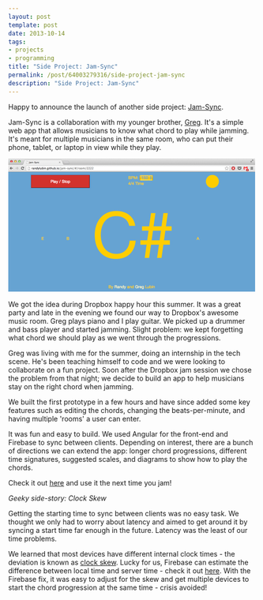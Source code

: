 ```yaml
---
layout: post
template: post
date: 2013-10-14
tags:
- projects
- programming
title: "Side Project: Jam-Sync"
permalink: /post/64003279316/side-project-jam-sync
description: "Side Project: Jam-Sync"
---
```

Happy to announce the launch of another side project: [Jam-Sync](http://randylubin.github.io/jam-sync/#/). 

Jam-Sync is a collaboration with my younger brother, [Greg](http://greglubin.com/). It's a simple web app that allows musicians to know what chord to play while jamming. It's meant for multiple musicians in the same room, who can put their phone, tablet, or laptop in view while they play.

![](/images/c63cb2334031b7c56127e9f41f1dcb827d89ea5c8f5ecb578801fe848f5b958a.png)

We got the idea during Dropbox happy hour this summer. It was a great party and late in the evening we found our way to Dropbox's awesome music room. Greg plays piano and I play guitar. We picked up a drummer and bass player and started jamming. Slight problem: we kept forgetting what chord we should play as we went through the progressions.

Greg was living with me for the summer, doing an internship in the tech scene. He's been teaching himself to code and we were looking to collaborate on a fun project. Soon after the Dropbox jam session we chose the problem from that night; we decide to build an app to help musicians stay on the right chord when jamming.

We built the first prototype in a few hours and have since added some key features such as editing the chords, changing the beats-per-minute, and having multiple 'rooms' a user can enter.

It was fun and easy to build. We used Angular for the front-end and Firebase to sync between clients. Depending on interest, there are a bunch of directions we can extend the app: longer chord progressions, different time signatures, suggested scales, and diagrams to show how to play the chords.

Check it out [here](http://randylubin.github.io/jam-sync/#/) and use it the next time you jam!



_Geeky side-story: Clock Skew_

Getting the starting time to sync between clients was no easy task. We thought we only had to worry about latency and aimed to get around it by syncing a start time far enough in the future. Latency was the least of our time problems.

We learned that most devices have different internal clock times - the deviation is known as [clock skew](http://en.wikipedia.org/wiki/Clock_skew). Lucky for us, Firebase can estimate the difference between local time and server time - check it out [here](https://www.firebase.com/docs/managing-presence.html). With the Firebase fix, it was easy to adjust for the skew and get multiple devices to start the chord progression at the same time - crisis avoided!


